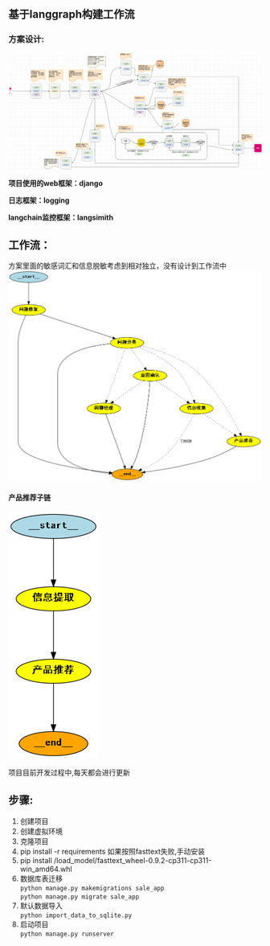 

## 基于langgraph构建工作流

### 方案设计:

![langchain.drawio.png](docs%2Flangchain.drawio.png)

**项目使用的web框架：django**

**日志框架：logging**

**langchain监控框架：langsimith**

## **工作流**：
方案里面的敏感词汇和信息脱敏考虑到相对独立，没有设计到工作流中
![grap.png](docs%2Fgrap.png)

#### 产品推荐子链

![recommend.png](docs%2Frecommend.png)

项目目前开发过程中,每天都会进行更新

## 步骤:
1. 创建项目
2. 创建虚拟环境
3. 克隆项目
4. pip install -r requirements
如果按照fasttext失败,手动安装
5. pip install /load_model/fasttext_wheel-0.9.2-cp311-cp311-win_amd64.whl
6. 数据库表迁移\
`python manage.py makemigrations sale_app`\
`python manage.py migrate sale_app`
7. 默认数据导入\
`python import_data_to_sqlite.py`
8. 启动项目\
`python manage.py runserver`